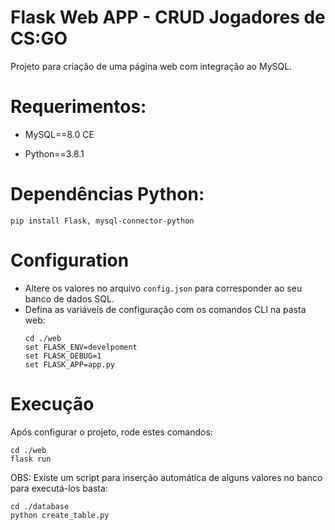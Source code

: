 
# Flask Web APP - CRUD Jogadores de CS:GO

Projeto para criação de uma página web com integração ao MySQL.

  

# Requerimentos:

* MySQL==8.0 CE

* Python==3.8.1

  

# Dependências Python:
```
pip install Flask, mysql-connector-python
```

# Configuration
* Altere os valores no arquivo `config.json` para corresponder ao seu banco de dados SQL.
* Defina as variáveis de configuração com os comandos CLI na pasta web:
	```
	cd ./web
	set FLASK_ENV=develpoment
	set FLASK_DEBUG=1
	set FLASK_APP=app.py
	```
# Execução
Após configurar o projeto, rode estes comandos: 
	
```
cd ./web
flask run
```

OBS: Existe um script para inserção automática de alguns valores no banco para executá-los basta:
```
cd ./database
python create_table.py
```
	
